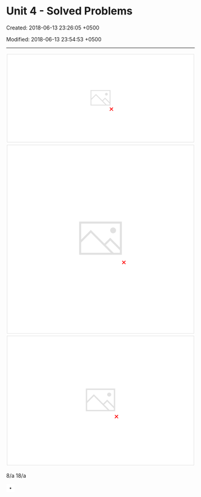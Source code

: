 # Unit 4 - Solved Problems

Created: 2018-06-13 23:26:05 +0500

Modified: 2018-06-13 23:54:53 +0500

---

![image](media/Intro-Syllabus_Unit-4-Solved-Problems-image1.png)
![image](media/Intro-Syllabus_Unit-4-Solved-Problems-image2.png)
![image](media/Intro-Syllabus_Unit-4-Solved-Problems-image3.png)

8/a 18/a

![image](media/Intro-Syllabus_Unit-4-Solved-Problems-image5.png)
